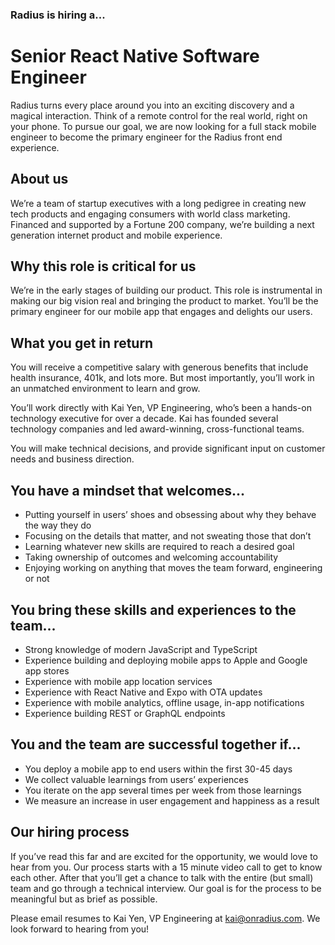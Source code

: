 ### Radius is hiring a...

# Senior React Native Software Engineer

Radius turns every place around you into an exciting discovery and a magical interaction. Think of a remote control for the real world, right on your phone. To pursue our goal, we are now looking for a full stack mobile engineer to become the primary engineer for the Radius front end experience.

## About us
We’re a team of startup executives with a long pedigree in creating new tech products and engaging consumers with world class marketing. Financed and supported by a Fortune 200 company, we’re building a next generation internet product and mobile experience.

## Why this role is critical for us
We’re in the early stages of building our product. This role is instrumental in making our big vision real and bringing the product to market. You’ll be the primary engineer for our mobile app that engages and delights our users.

## What you get in return
You will receive a competitive salary with generous benefits that include health insurance, 401k, and lots more. But most importantly, you’ll work in an unmatched environment to learn and grow.

You’ll work directly with Kai Yen, VP Engineering, who’s been a hands-on technology executive for over a decade. Kai has founded several technology companies and led award-winning, cross-functional teams. 

You will make technical decisions, and provide significant input on customer needs and business direction.

## You have a mindset that welcomes...
* Putting yourself in users’ shoes and obsessing about why they behave the way they do
* Focusing on the details that matter, and not sweating those that don’t
* Learning whatever new skills are required to reach a desired goal
* Taking ownership of outcomes and welcoming accountability
* Enjoying working on anything that moves the team forward, engineering or not

## You bring these skills and experiences to the team...
* Strong knowledge of modern JavaScript and TypeScript
* Experience building and deploying mobile apps to Apple and Google app stores
* Experience with mobile app location services
* Experience with React Native and Expo with OTA updates
* Experience with mobile analytics, offline usage, in-app notifications
* Experience building REST or GraphQL endpoints

## You and the team are successful together if...
* You deploy a mobile app to end users within the first 30-45 days
* We collect valuable learnings from users’ experiences
* You iterate on the app several times per week from those learnings
* We measure an increase in user engagement and happiness as a result

## Our hiring process
If you’ve read this far and are excited for the opportunity, we would love to hear from you. Our process starts with a 15 minute video call to get to know each other. After that you’ll get a chance to talk with the entire (but small) team and go through a technical interview. Our goal is for the process to be meaningful but as brief as possible.

Please email resumes to Kai Yen, VP Engineering at kai@onradius.com. We look forward to hearing from you!
